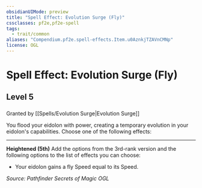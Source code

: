 ```yaml
---
obsidianUIMode: preview
title: "Spell Effect: Evolution Surge (Fly)"
cssclasses: pf2e,pf2e-spell
tags:
  - trait/common
aliases: "Compendium.pf2e.spell-effects.Item.u0AznkjTZAVnCMNp"
license: OGL
---
```

# Spell Effect: Evolution Surge (Fly)
## Level 5
### 






Granted by [[Spells/Evolution Surge|Evolution Surge]]

You flood your eidolon with power, creating a temporary evolution in your eidolon's capabilities. Choose one of the following effects:

* * *

**Heightened (5th)** Add the options from the 3rd-rank version and the following options to the list of effects you can choose:

*   Your eidolon gains a fly Speed equal to its Speed.

*Source: Pathfinder Secrets of Magic*
*OGL*